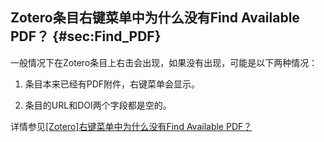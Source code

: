 ## Zotero条目右键菜单中为什么没有Find Available PDF？ {#sec:Find_PDF}

一般情况下在Zotero条目上右击会出现，如果没有出现，可能是以下两种情况：

1.  条目本来已经有PDF附件，右键菜单会显示。

2.  条目的URL和DOI两个字段都是空的。

详情参见[\[Zotero\]右键菜单中为什么没有Find Available
PDF？](https://zhuanlan.zhihu.com/p/348697024)

